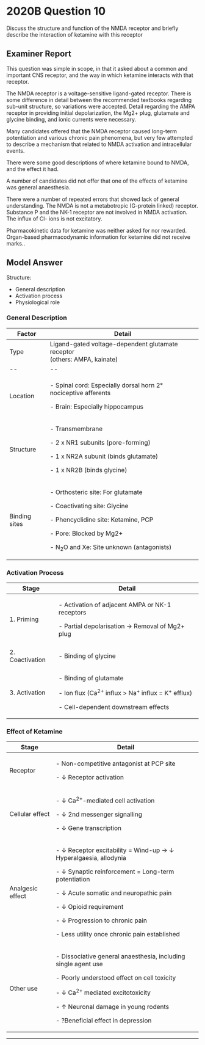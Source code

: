 # 2020B Question 10 
Discuss the structure and function of the NMDA receptor and briefly describe the interaction of ketamine with this receptor


## Examiner Report
This question was simple in scope, in that it asked about a common and important CNS receptor, and the way in which ketamine interacts with that receptor.

The NMDA receptor is a voltage-sensitive ligand-gated receptor. There is some difference in detail between the recommended textbooks regarding sub-unit structure, so variations were accepted. Detail regarding the AMPA receptor in providing initial depolarization, the Mg2+ plug, glutamate and glycine binding, and ionic currents were necessary.

Many candidates offered that the NMDA receptor caused long-term potentiation and various chronic pain phenomena, but very few attempted to describe a mechanism that related to NMDA activation and intracellular events.

There were some good descriptions of where ketamine bound to NMDA, and the effect it had.

A number of candidates did not offer that one of the effects of ketamine was general anaesthesia.

There were a number of repeated errors that showed lack of general understanding. The NMDA is not a metabotropic (G-protein linked) receptor. Substance P and the NK-1 receptor are not involved in NMDA activation. The influx of Cl- ions is not excitatory.

Pharmacokinetic data for ketamine was neither asked for nor rewarded. Organ-based pharmacodynamic information for ketamine did not receive marks..

## Model Answer
Structure:
- General description
- Activation process
- Physiological role

### General Description

|Factor|Detail|
| -- | -- |
|Type|Ligand-gated voltage-dependent glutamate receptor<br>  (others: AMPA, kainate)|
| -- | -- |
|Location|<p>- Spinal cord: Especially dorsal horn 2° nociceptive afferents</p><p>- Brain: Especially hippocampus</p>|
|Structure|<p>- Transmembrane</p><p>- 2 x NR1 subunits (pore-forming)</p><p>- 1 x NR2A subunit (binds glutamate)</p><p>- 1 x NR2B (binds glycine)</p>|
|Binding sites|<p>- Orthosteric site: For glutamate</p><p>- Coactivating site: Glycine</p><p>- Phencyclidine site: Ketamine, PCP</p><p>- Pore: Blocked by Mg2+</p><p>- N<sub>2</sub>O and Xe: Site unknown (antagonists)</p>|

### Activation Process

|Stage|Detail|
| -- | -- |
|1. Priming|<p>- Activation of adjacent AMPA or NK-1 receptors</p><p>- Partial depolarisation → Removal of Mg2+ plug</p>|
|2. Coactivation|<p>- Binding of glycine</p>|
|3. Activation|<p>- Binding of glutamate</p><p>- Ion flux (Ca<sup>2+</sup> influx > Na<sup>+</sup> influx = K<sup>+</sup> efflux)</p><p>- Cell-dependent downstream effects</p>|

### Effect of Ketamine

|Stage|Detail|
| -- | -- |
|Receptor|<p>- Non-competitive antagonist at PCP site</p><p>- ↓ Receptor activation</p>|
|Cellular effect|<p>- ↓ Ca<sup>2+</sup>-mediated cell activation</p><p>- ↓ 2nd messenger signalling</p><p>- ↓ Gene transcription</p>|
|Analgesic effect|<p>- ↓ Receptor excitability = Wind-up → ↓ Hyperalgaesia, allodynia</p><p>- ↓ Synaptic reinforcement = Long-term potentiation</p><p>- ↓ Acute somatic and neuropathic pain</p><p>- ↓ Opioid requirement</p><p>- ↓ Progression to chronic pain</p><p>- Less utility once chronic pain established</p>|
|Other use|<p>- Dissociative general anaesthesia, including single agent use</p><p>- Poorly understood effect on cell toxicity</p><p>- ↓ Ca<sup>2+</sup> mediated excitotoxicity</p><p>- ↑ Neuronal damage in young rodents</p><p>- ?Beneficial effect in depression</p>|




--- 

